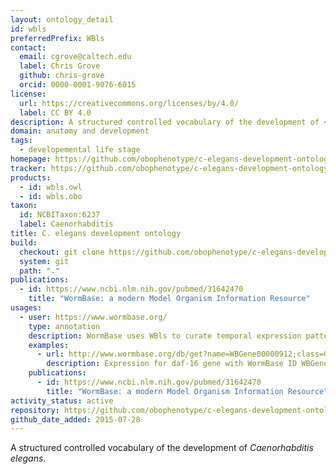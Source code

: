 ```yaml
---
layout: ontology_detail
id: wbls
preferredPrefix: WBls
contact:
  email: cgrove@caltech.edu
  label: Chris Grove
  github: chris-grove
  orcid: 0000-0001-9076-6015
license:
  url: https://creativecommons.org/licenses/by/4.0/
  label: CC BY 4.0
description: A structured controlled vocabulary of the development of <i>Caenorhabditis elegans</i>.
domain: anatomy and development
tags:
  - developemental life stage
homepage: https://github.com/obophenotype/c-elegans-development-ontology
tracker: https://github.com/obophenotype/c-elegans-development-ontology/issues
products:
  - id: wbls.owl
  - id: wbls.obo
taxon:
  id: NCBITaxon:6237
  label: Caenorhabditis
title: C. elegans development ontology
build:
  checkout: git clone https://github.com/obophenotype/c-elegans-development-ontology.git
  system: git
  path: "."
publications:
  - id: https://www.ncbi.nlm.nih.gov/pubmed/31642470
    title: "WormBase: a modern Model Organism Information Resource"
usages:
  - user: https://www.wormbase.org/
    type: annotation
    description: WormBase uses WBls to curate temporal expression patterns, and to allow search and indexing on the WormBase site
    examples:
      - url: http://www.wormbase.org/db/get?name=WBGene00000912;class=Gene;widget=expression
        description: Expression for daf-16 gene with WormBase ID WBGene00000912.
    publications:
      - id: https://www.ncbi.nlm.nih.gov/pubmed/31642470
        title: "WormBase: a modern Model Organism Information Resource"
activity_status: active
repository: https://github.com/obophenotype/c-elegans-development-ontology
github_date_added: 2015-07-28
---
```


A structured controlled vocabulary of the development of <i>Caenorhabditis elegans</i>.

